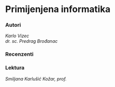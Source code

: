 # Primijenjena informatika

### Autori
*Karlo Vizec \
dr. sc. Predrag Brođanac*

### Recenzenti

### Lektura
*Smiljana Karlušić Kožar, prof.*